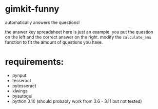 # gimkit-funny
automatically answers the questions!

the answer key spreadsheet here is just an example. you put the question on the left and the correct answer on the right. modify the `calculate_ans` function to fit the amount of questions you have.

# requirements:
- pynput
- tesseract
- pytesseract
- xlwings
- pyautogui
- python 3.10 (should probably work from 3.6 - 3.11 but not tested)
